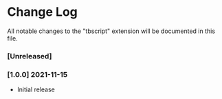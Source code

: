 <!--- 
Added for new features.
Changed for changes in existing functionality.
Deprecated for soon-to-be removed features.
Removed for now removed features.
Fixed for any bug fixes.
Security in case of vulnerabilities.

Check [Keep a Changelog](http://keepachangelog.com/) for recommendations on how to structure this file.
-->

# Change Log

All notable changes to the "tbscript" extension will be documented in this file.

### [Unreleased]

<!--- next entry here -->

### [1.0.0] 2021-11-15

- Initial release